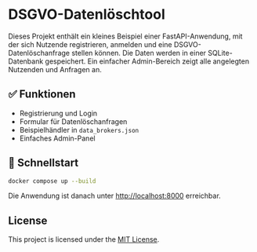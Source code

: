 # DSGVO-Datenlöschtool

Dieses Projekt enthält ein kleines Beispiel einer FastAPI-Anwendung, mit der sich Nutzende registrieren, anmelden und eine DSGVO-Datenlöschanfrage stellen können. Die Daten werden in einer SQLite-Datenbank gespeichert. Ein einfacher Admin-Bereich zeigt alle angelegten Nutzenden und Anfragen an.

## ✅ Funktionen
- Registrierung und Login
- Formular für Datenlöschanfragen
- Beispielhändler in `data_brokers.json`
- Einfaches Admin-Panel

## 🚀 Schnellstart
```bash
docker compose up --build
```
Die Anwendung ist danach unter [http://localhost:8000](http://localhost:8000) erreichbar.

## License

This project is licensed under the [MIT License](LICENSE).

